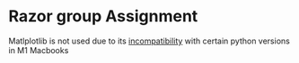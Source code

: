 # Razor group Assignment

Matlplotlib is not used due to its [incompatibility](https://stackoverflow.com/questions/66122146/pip-install-matplotlib-fails-on-m1-mac) with certain python versions in M1 Macbooks
